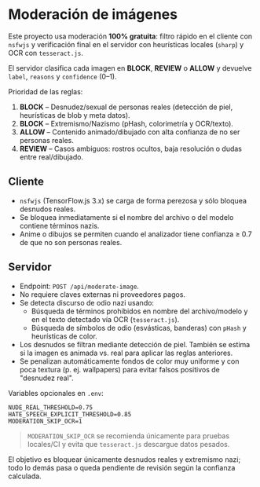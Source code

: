 # Moderación de imágenes

Este proyecto usa moderación **100% gratuita**: filtro rápido en el cliente con `nsfwjs` y verificación final en el servidor con heurísticas locales (`sharp`) y OCR con `tesseract.js`.

El servidor clasifica cada imagen en **BLOCK**, **REVIEW** o **ALLOW** y devuelve `label`, `reasons` y `confidence` (0–1).

Prioridad de las reglas:

1. **BLOCK** – Desnudez/sexual de personas reales (detección de piel, heurísticas de blob y meta datos).
2. **BLOCK** – Extremismo/Nazismo (pHash, colorimetría y OCR/texto).
3. **ALLOW** – Contenido animado/dibujado con alta confianza de no ser personas reales.
4. **REVIEW** – Casos ambiguos: rostros ocultos, baja resolución o dudas entre real/dibujado.

## Cliente
- `nsfwjs` (TensorFlow.js 3.x) se carga de forma perezosa y sólo bloquea desnudos reales.
- Se bloquea inmediatamente si el nombre del archivo o del modelo contiene términos nazis.
- Anime o dibujos se permiten cuando el analizador tiene confianza ≥ 0.7 de que no son personas reales.

## Servidor
- Endpoint: `POST /api/moderate-image`.
- No requiere claves externas ni proveedores pagos.
- Se detecta discurso de odio nazi usando:
  - Búsqueda de términos prohibidos en nombre del archivo/modelo y en el texto detectado vía OCR (`tesseract.js`).
  - Búsqueda de símbolos de odio (esvásticas, banderas) con `pHash` y heurísticas de color.
- Los desnudos se filtran mediante detección de piel. También se estima si la imagen es animada vs. real para aplicar las reglas anteriores.
- Se penalizan automáticamente fondos de color muy uniforme y con poca textura (p. ej. wallpapers) para evitar falsos positivos de "desnudez real".

Variables opcionales en `.env`:

```
NUDE_REAL_THRESHOLD=0.75
HATE_SPEECH_EXPLICIT_THRESHOLD=0.85
MODERATION_SKIP_OCR=1
```

> `MODERATION_SKIP_OCR` se recomienda únicamente para pruebas locales/CI y evita que `tesseract.js` descargue datos pesados.

El objetivo es bloquear únicamente desnudos reales y extremismo nazi; todo lo demás pasa o queda pendiente de revisión según la confianza calculada.
